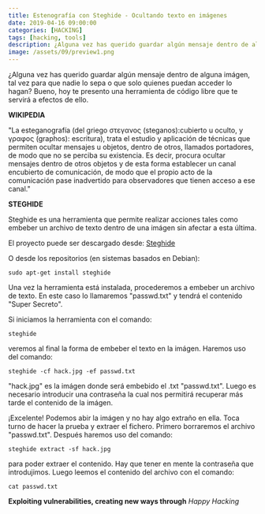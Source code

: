 ```yaml
---
title: Estenografía con Steghide - Ocultando texto en imágenes
date: 2019-04-16 09:00:00 
categories: [HACKING]
tags: [hacking, tools]
description: ¿Alguna vez has querido guardar algún mensaje dentro de alguna imágen, tal vez para que nadie lo sepa o que solo quienes puedan acceder lo hagan?
image: /assets/09/preview1.png
---
```


¿Alguna vez has querido guardar algún mensaje dentro de alguna imágen, tal vez para que nadie lo sepa o que solo quienes puedan acceder lo hagan? Bueno, hoy te presento una herramienta de código libre que te servirá a efectos de ello.

**WIKIPEDIA**

"La esteganografía (del griego στεγανος (steganos):cubierto u oculto, y γραφος (graphos): escritura), trata el estudio y aplicación de técnicas que permiten ocultar mensajes u objetos, dentro de otros, llamados portadores, de modo que no se perciba su existencia. Es decir, procura ocultar mensajes dentro de otros objetos y de esta forma establecer un canal encubierto de comunicación, de modo que el propio acto de la comunicación pase inadvertido para observadores que tienen acceso a ese canal."

**STEGHIDE**

Steghide es una herramienta que permite realizar acciones tales como embeber un archivo de texto dentro de una imágen sin afectar a esta última.

El proyecto puede ser descargado desde: [Steghide](http://steghide.sourceforge.net/)

O desde los repositorios (en sistemas basados en Debian):

    sudo apt-get install steghide


  
  


Una vez la herramienta está instalada, procederemos a embeber un archivo de texto. En este caso lo llamaremos "passwd.txt" y tendrá el contenido "Super Secreto".


Si iniciamos la herramienta con el comando:

    steghide

veremos al final la forma de embeber el texto en la imágen. Haremos uso del comando:

    steghide -cf hack.jpg -ef passwd.txt

"hack.jpg" es la imágen donde será embebido el .txt "passwd.txt". Luego es necesario introducir una contraseña la cual nos permitirá recuperar más tarde el contenido de la imágen.


¡Excelente! Podemos abir la imágen y no hay algo extraño en ella. Toca turno de hacer la prueba y extraer el fichero. Primero borraremos el archivo "passwd.txt". Después haremos uso del comando:

    steghide extract -sf hack.jpg

para poder extraer el contenido. Hay que tener en mente la contraseña que introdujimos. Luego leemos el contenido del archivo con el comando:

    cat passwd.txt

__Exploiting vulnerabilities, creating new ways through__ _Happy Hacking_
